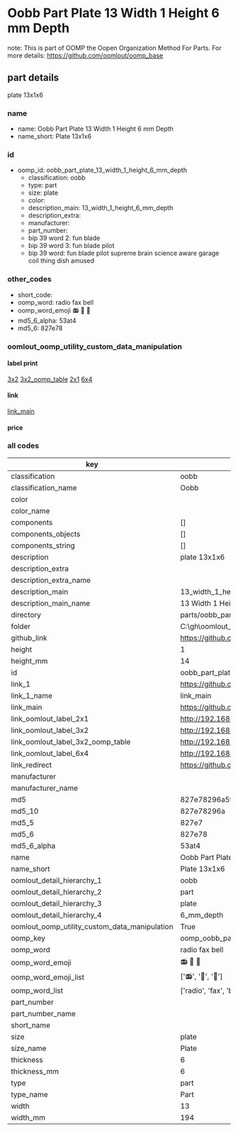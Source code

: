 # Oobb Part Plate 13 Width 1 Height 6 mm Depth  

note: This is part of OOMP the Oopen Organization Method For Parts. For more details: https://github.com/oomlout/oomp_base

##  part details
  



plate 13x1x6



### name
* name: Oobb Part Plate 13 Width 1 Height 6 mm Depth
* name_short: Plate 13x1x6 
### id
* oomp_id: oobb_part_plate_13_width_1_height_6_mm_depth
  * classification: oobb
  * type: part
  * size: plate
  * color: 
  * description_main: 13_width_1_height_6_mm_depth
  * description_extra: 
  * manufacturer: 
  * part_number: 
  * bip 39 word 2: fun blade
  * bip 39 word 3: fun blade pilot
  * bip 39 word: fun blade pilot supreme brain science aware garage coil thing dish amused

### other_codes
* short_code: 
* oomp_word: radio fax bell
* oomp_word_emoji :radio: :fax: :bell:
* md5_6_alpha: 53at4
* md5_6: 827e78






### oomlout_oomp_utility_custom_data_manipulation
#### label print
[3x2](http://192.168.1.245:1112/?label=oomp%2053at4)
[3x2_oomp_table](http://192.168.1.108:1112/?label=oomp%2053at4)
[2x1](http://192.168.1.242:1112/?label=oomp%2053at4)
[6x4](http://192.168.1.55:1112/?label=oomp%2053at4)    

#### link

[link_main](https://github.com/oomlout/oomlout_oobb_version_4_generated_parts/tree/main/navigation_oomp/oobb/part/plate/13_width_1_height_6_mm_depth/part)                              

#### price







### all codes 
| key | value |  
| --- | --- |  
| classification | oobb |  
| classification_name | Oobb |  
| color |  |  
| color_name |  |  
| components | [] |  
| components_objects | [] |  
| components_string | [] |  
| description | plate 13x1x6 |  
| description_extra |  |  
| description_extra_name |  |  
| description_main | 13_width_1_height_6_mm_depth |  
| description_main_name | 13 Width 1 Height 6 mm Depth |  
| directory | parts/oobb_part_plate_13_width_1_height_6_mm_depth |  
| folder | C:\gh\oomlout_oobb_version_4_generated_parts\parts\oobb_part_plate_13_width_1_height_6_mm_depth |  
| github_link | https://github.com/oomlout/oomlout_oomp_part_src/tree/main/parts/oobb_part_plate_13_width_1_height_6_mm_depth |  
| height | 1 |  
| height_mm | 14 |  
| id | oobb_part_plate_13_width_1_height_6_mm_depth |  
| link_1 | https://github.com/oomlout/oomlout_oobb_version_4_generated_parts/tree/main/navigation_oomp/oobb/part/plate/13_width_1_height_6_mm_depth/part |  
| link_1_name | link_main |  
| link_main | https://github.com/oomlout/oomlout_oobb_version_4_generated_parts/tree/main/navigation_oomp/oobb/part/plate/13_width_1_height_6_mm_depth/part |  
| link_oomlout_label_2x1 | http://192.168.1.242:1112/?label=oomp%2053at4 |  
| link_oomlout_label_3x2 | http://192.168.1.245:1112/?label=oomp%2053at4 |  
| link_oomlout_label_3x2_oomp_table | http://192.168.1.108:1112/?label=oomp%2053at4 |  
| link_oomlout_label_6x4 | http://192.168.1.55:1112/?label=oomp%2053at4 |  
| link_redirect | https://github.com/oomlout/oomlout_oobb_version_4_generated_parts/tree/main/parts/oobb_plate_13_01_06 |  
| manufacturer |  |  
| manufacturer_name |  |  
| md5 | 827e78296a5f620b038d7d9f49c5c2f0 |  
| md5_10 | 827e78296a |  
| md5_5 | 827e7 |  
| md5_6 | 827e78 |  
| md5_6_alpha | 53at4 |  
| name | Oobb Part Plate 13 Width 1 Height 6 mm Depth |  
| name_short | Plate 13x1x6  |  
| oomlout_detail_hierarchy_1 | oobb |  
| oomlout_detail_hierarchy_2 | part |  
| oomlout_detail_hierarchy_3 | plate |  
| oomlout_detail_hierarchy_4 | 6_mm_depth |  
| oomlout_oomp_utility_custom_data_manipulation | True |  
| oomp_key | oomp_oobb_part_plate_13_width_1_height_6_mm_depth |  
| oomp_word | radio fax bell |  
| oomp_word_emoji | :radio: :fax: :bell: |  
| oomp_word_emoji_list | [':radio:', ':fax:', ':bell:'] |  
| oomp_word_list | ['radio', 'fax', 'bell'] |  
| part_number |  |  
| part_number_name |  |  
| short_name |  |  
| size | plate |  
| size_name | Plate |  
| thickness | 6 |  
| thickness_mm | 6 |  
| type | part |  
| type_name | Part |  
| width | 13 |  
| width_mm | 194 |  

